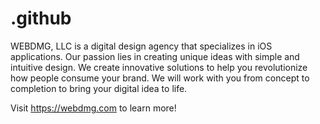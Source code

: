 # .github
WEBDMG, LLC is a digital design agency that specializes in iOS applications. Our passion lies in creating unique ideas with simple and intuitive design. We create innovative solutions to help you revolutionize how people consume your brand. We will work with you from concept to completion to bring your digital idea to life.


Visit https://webdmg.com to learn more!
<!--

**Here are some ideas to get you started:**

🙋‍♀️ A short introduction - what is your organization all about?
🌈 Contribution guidelines - how can the community get involved?
👩‍💻 Useful resources - where can the community find your docs? Is there anything else the community should know?
🍿 Fun facts - what does your team eat for breakfast?
🧙 Remember, you can do mighty things with the power of [Markdown](https://docs.github.com/github/writing-on-github/getting-started-with-writing-and-formatting-on-github/basic-writing-and-formatting-syntax)
-->